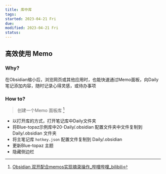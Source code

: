 ```yaml
---
title: 库中库
tags:   
started: 2023-04-21 Fri
due: 
modified: 2023-04-21 Fri
status: 
---
```

## 高效使用 Memo
### Why?
在Obsidian缩小后，浏览网页或其他应用时，也能快速通过Memo面板，向Daily笔记添加内容，随时记录心得灵感，或待办事项
### How to? 
>创建一个Memo 面板库 [^1]
- 以打开库的方式，打开笔记库中Daily文件夹
- 将Blue-topaz示例库中20-Daily/.obsidian 配置文件夹中文件复制到Daily/.obsidian 文件夹
- 将主笔记库 `hotkey.json` 配置文件复制到 Daily/.obsidian
- 更新Blue-topaz 主题
- 隐藏侧边栏



[^1]: [Obsidian 双开配合memos实现摘录操作\_哔哩哔哩\_bilibili](https://www.bilibili.com/video/BV1JS4y1S79x/?vd_source=be278a4cfd00a5f72dcf153eaca79333)